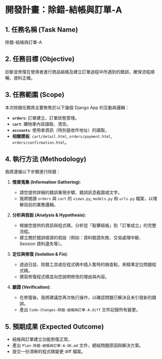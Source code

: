 # 開發計畫：除錯-結帳與訂單-A

## 1. 任務名稱 (Task Name)

除錯-結帳與訂單-A

## 2. 任務目標 (Objective)

診斷並修復在使用者進行商品結帳及建立訂單過程中所遇到的錯誤，確保流程順暢、資料正確。

## 3. 任務範圍 (Scope)

本次除錯任務將主要聚焦於以下幾個 Django App 的互動與邏輯：

- **`orders`**: 訂單建立、訂單狀態管理。
- **`cart`**: 購物車內容讀取、清空。
- **`accounts`**: 使用者資訊（特別是收件地址）的讀取。
- **相關模板**: `cart/detail.html`, `orders/payment.html`, `orders/confirmation.html`。

## 4. 執行方法 (Methodology)

我將遵循以下步驟進行除錯：

1.  **情資蒐集 (Information Gathering)**:
    *   請您提供詳細的錯誤重現步驟、錯誤訊息截圖或文字。
    *   我將閱讀 `orders` 與 `cart` 的 `views.py`, `models.py` 和 `urls.py` 檔案，以理解目前的業務邏輯。

2.  **分析與假設 (Analysis & Hypothesis)**:
    *   根據您提供的資訊與程式碼，分析從「點擊結帳」到「訂單成立」的完整流程。
    *   建立關於錯誤根源的假設（例如：資料驗證失敗、交易處理中斷、Session 資料遺失等）。

3.  **定位與修復 (Isolation & Fix)**:
    *   透過日誌、除錯工具或在程式碼中插入暫時的檢查點，來精準定位問題程式碼。
    *   撰寫修復程式碼並向您說明修改的理由與內容。

4.  **驗證 (Verification)**:
    *   在修復後，我將建議您再次執行操作，以確認問題已解決且未引發新的錯誤。
    *   產出 `Code-Changes-除錯-結帳與訂單-A.diff` 文件記錄所有變更。

## 5. 預期成果 (Expected Outcome)

- 結帳與訂單建立功能恢復正常。
- 產出 `Plan-除錯-結帳與訂單-A-OK.md` 文件，總結問題原因與解決方案。
- 提交一份清晰的程式碼變更 diff 檔案。
